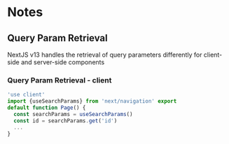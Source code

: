 # Notes

## Query Param Retrieval

NextJS v13 handles the retrieval of query parameters differently for client-side and server-side components

### Query Param Retrieval - client

```js
'use client'
import {useSearchParams} from 'next/navigation' export
default function Page() {
  const searchParams = useSearchParams()
  const id = searchParams.get('id')
  ...
}
```
